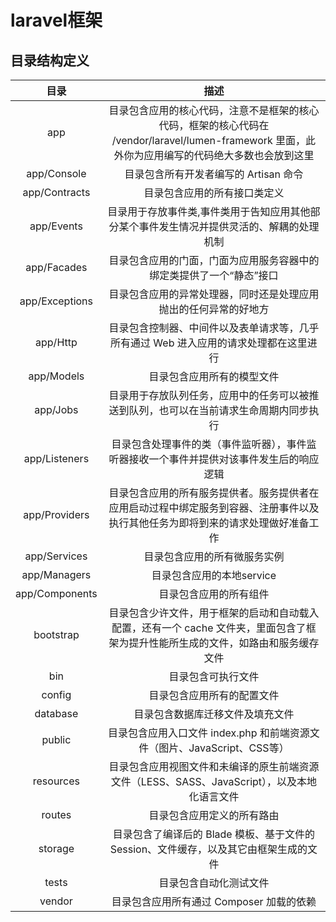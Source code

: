 # laravel框架

## 目录结构定义

|目录 | 描述 |
| :-: | :-: |
| app | 目录包含应用的核心代码，注意不是框架的核心代码，框架的核心代码在 /vendor/laravel/lumen-framework 里面，此外你为应用编写的代码绝大多数也会放到这里 |
| app/Console | 目录包含所有开发者编写的 Artisan 命令 |
| app/Contracts | 目录包含应用的所有接口类定义 |
| app/Events | 目录用于存放事件类,事件类用于告知应用其他部分某个事件发生情况并提供灵活的、解耦的处理机制 |
| app/Facades | 目录包含应用的门面，门面为应用服务容器中的绑定类提供了一个“静态”接口 |
| app/Exceptions | 目录包含应用的异常处理器，同时还是处理应用抛出的任何异常的好地方 |
| app/Http | 目录包含控制器、中间件以及表单请求等，几乎所有通过 Web 进入应用的请求处理都在这里进行 |
| app/Models | 目录包含应用所有的模型文件 |
| app/Jobs | 目录用于存放队列任务，应用中的任务可以被推送到队列，也可以在当前请求生命周期内同步执行 |
| app/Listeners | 目录包含处理事件的类（事件监听器），事件监听器接收一个事件并提供对该事件发生后的响应逻辑 |
| app/Providers | 目录包含应用的所有服务提供者。服务提供者在应用启动过程中绑定服务到容器、注册事件以及执行其他任务为即将到来的请求处理做好准备工作 |
| app/Services | 目录包含应用的所有微服务实例 |
| app/Managers | 目录包含应用的本地service |
| app/Components | 目录包含应用的所有组件 |
| bootstrap | 目录包含少许文件，用于框架的启动和自动载入配置，还有一个 cache 文件夹，里面包含了框架为提升性能所生成的文件，如路由和服务缓存文件 |
| bin | 目录包含可执行文件 |
| config | 目录包含应用所有的配置文件 |
| database | 目录包含数据库迁移文件及填充文件 |
| public | 目录包含应用入口文件 index.php 和前端资源文件（图片、JavaScript、CSS等） |
| resources | 目录包含应用视图文件和未编译的原生前端资源文件（LESS、SASS、JavaScript），以及本地化语言文件 |
| routes | 目录包含应用定义的所有路由 |
| storage | 目录包含了编译后的 Blade 模板、基于文件的 Session、文件缓存，以及其它由框架生成的文件 |
| tests | 目录包含自动化测试文件 |
| vendor | 目录包含应用所有通过 Composer 加载的依赖 |




